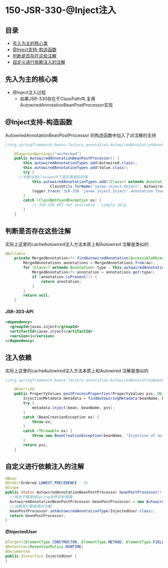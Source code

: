 # 150-JSR-330-@Inject注入

## 目录

- [先入为主的核心类](#先入为主的核心类)
- [@Inject支持-构造函数](#@Inject支持-构造函数)
- [判断是否存在这些注解](#判断是否存在这些注解)
- [自定义进行依赖注入的注解](#自定义进行依赖注入的注解)

## 先入为主的核心类

- @Inject注入过程
  - 如果JSR-330存在于ClassPath中,复用AutowiredAnnotationBeanPostProcessor实现

## @Inject支持-构造函数

AutowiredAnnotationBeanPostProcessor 的构造函数中加入了对注解的支持

```java
//org.springframework.beans.factory.annotation.AutowiredAnnotationBeanPostProcessor#AutowiredAnnotationBeanPostProcessor

	@SuppressWarnings("unchecked")
	public AutowiredAnnotationBeanPostProcessor() {
		this.autowiredAnnotationTypes.add(Autowired.class);
		this.autowiredAnnotationTypes.add(Value.class);
		try {
      //判断当前classpath下是否有相应的类
			this.autowiredAnnotationTypes.add((Class<? extends Annotation>)
					ClassUtils.forName("javax.inject.Inject", AutowiredAnnotationBeanPostProcessor.class.getClassLoader()));
			logger.trace("JSR-330 'javax.inject.Inject' annotation found and supported for autowiring");
		}
		catch (ClassNotFoundException ex) {
			// JSR-330 API not available - simply skip.
		}
	}


```

## 判断是否存在这些注解

实际上这里的cacheAutowired注入方法本质上和Autowired 注解是类似的

```java
@Nullable
	private MergedAnnotation<?> findAutowiredAnnotation(AccessibleObject ao) {
		MergedAnnotations annotations = MergedAnnotations.from(ao);
		for (Class<? extends Annotation> type : this.autowiredAnnotationTypes) {
			MergedAnnotation<?> annotation = annotations.get(type);
			if (annotation.isPresent()) {
				return annotation;
			}
		}
		return null;
	}
```

#### JSR-303-API

```xml
<dependency>
  <groupId>javax.inject</groupId>
  <artifactId>javax.inject</artifactId>
  <version>1</version>
</dependency>
```

## 注入依赖

实际上这里的cacheAutowired注入方法本质上和Autowired 注解是类似的

```java
//org.springframework.beans.factory.annotation.AutowiredAnnotationBeanPostProcessor#postProcessProperties

	@Override
	public PropertyValues postProcessProperties(PropertyValues pvs, Object bean, String beanName) {
		InjectionMetadata metadata = findAutowiringMetadata(beanName, bean.getClass(), pvs);
		try {
			metadata.inject(bean, beanName, pvs);
		}
		catch (BeanCreationException ex) {
			throw ex;
		}
		catch (Throwable ex) {
			throw new BeanCreationException(beanName, "Injection of autowired dependencies failed", ex);
		}
		return pvs;
	}
```







## 自定义进行依赖注入的注解

```java
@Bean
@Order(Ordered.LOWEST_PRECEDENCE - 3)
@Scope
public static AutowiredAnnotationBeanPostProcessor beanPostProcessor() {
  //相当于覆盖掉Spring自带的处理器
  AutowiredAnnotationBeanPostProcessor beanPostProcessor = new AutowiredAnnotationBeanPostProcessor();
  //设置我们要使用的注解
  beanPostProcessor.setAutowiredAnnotationType(InjectedUser.class);
  return beanPostProcessor;
}
```

#### @InjectedUser

```java
@Target({ElementType.CONSTRUCTOR, ElementType.METHOD, ElementType.FIELD})
@Retention(RetentionPolicy.RUNTIME)
@Documented
public @interface InjectedUser {
}

```

